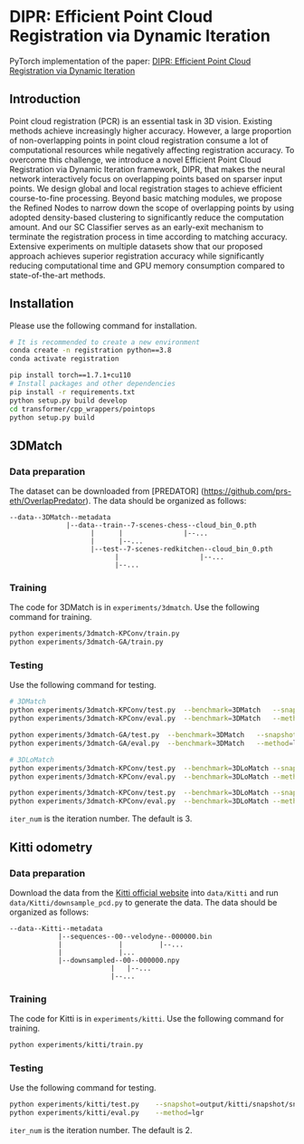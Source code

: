 # DIPR: Efficient Point Cloud Registration via Dynamic Iteration

PyTorch implementation of the paper: [DIPR: Efficient Point Cloud Registration via Dynamic Iteration](https://arxiv.org/pdf/2312.02877)

## Introduction

Point cloud registration (PCR) is an essential task in 3D vision. Existing methods achieve increasingly higher accuracy. However, a large proportion of non-overlapping points in point cloud registration consume a lot of computational resources while negatively affecting registration accuracy. To overcome this challenge, we introduce a novel Efficient Point Cloud Registration via Dynamic Iteration framework, DIPR, that makes the neural network interactively focus on overlapping points based on sparser input points. We design global and local registration stages to achieve efficient course-to-fine processing. Beyond basic matching modules, we propose the Refined Nodes to narrow down the scope of overlapping points by using adopted density-based clustering to significantly reduce the computation amount. And our SC Classifier serves as an early-exit mechanism to terminate the registration process in time according to matching accuracy. Extensive experiments on multiple datasets show that our proposed approach achieves superior registration accuracy while significantly reducing computational time and GPU memory consumption compared to state-of-the-art methods. 


## Installation

Please use the following command for installation.

```bash
# It is recommended to create a new environment
conda create -n registration python==3.8
conda activate registration

pip install torch==1.7.1+cu110
# Install packages and other dependencies
pip install -r requirements.txt
python setup.py build develop
cd transformer/cpp_wrappers/pointops
python setup.py build
```
## 3DMatch

### Data preparation
The dataset can be downloaded from [PREDATOR]
(https://github.com/prs-eth/OverlapPredator). The data should be organized as follows:

```text
--data--3DMatch--metadata
              |--data--train--7-scenes-chess--cloud_bin_0.pth
                    |      |               |--...
                    |      |--...
                    |--test--7-scenes-redkitchen--cloud_bin_0.pth
                          |                    |--...
                          |--...
```

### Training

The code for 3DMatch is in `experiments/3dmatch`. Use the following command for training.

```bash
python experiments/3dmatch-KPConv/train.py
python experiments/3dmatch-GA/train.py
```


### Testing

Use the following command for testing.

```bash
# 3DMatch
python experiments/3dmatch-KPConv/test.py  --benchmark=3DMatch   --snapshot=output/3DMatch/snapshot/snapshot.pth.tar  --stage_nums=iter_num  --classifier_threshold=200
python experiments/3dmatch-KPConv/eval.py  --benchmark=3DMatch   --method=lgr

python experiments/3dmatch-GA/test.py  --benchmark=3DMatch   --snapshot=output/3DMatch/snapshot/snapshot.pth.tar  --stage_nums=iter_num  --classifier_threshold=200 --epsilon=0.125
python experiments/3dmatch-GA/eval.py  --benchmark=3DMatch   --method=lgr

# 3DLoMatch
python experiments/3dmatch-KPConv/test.py  --benchmark=3DLoMatch --snapshot=output/3DMatch/snapshot/snapshot.pth.tar  --stage_nums=iter_num  --classifier_threshold=200
python experiments/3dmatch-KPConv/eval.py  --benchmark=3DLoMatch --method=lgr

python experiments/3dmatch-KPConv/test.py  --benchmark=3DLoMatch --snapshot=output/3DMatch/snapshot/snapshot.pth.tar  --stage_nums=iter_num  --classifier_threshold=150 --epsilon=0.3
python experiments/3dmatch-KPConv/eval.py  --benchmark=3DLoMatch --method=lgr
```
`iter_num` is the iteration number. The default is 3.


## Kitti odometry

### Data preparation

Download the data from the [Kitti official website](http://www.cvlibs.net/datasets/kitti/eval_odometry.php) into `data/Kitti` and run `data/Kitti/downsample_pcd.py` to generate the data. The data should be organized as follows:


```text
--data--Kitti--metadata
            |--sequences--00--velodyne--000000.bin
            |              |         |--...
            |              |...
            |--downsampled--00--000000.npy
                         |   |--...
                         |--...
```

### Training

The code for Kitti is in `experiments/kitti`. Use the following command for training.

```bash
python experiments/kitti/train.py
```

### Testing

Use the following command for testing.

```bash
python experiments/kitti/test.py    --snapshot=output/kitti/snapshot/snapshot.pth.tar  --stage_nums=iter_num  --classifier_threshold=30
python experiments/kitti/eval.py    --method=lgr
```
`iter_num` is the iteration number. The default is 2.
